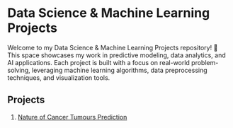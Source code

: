 # Data Science & Machine Learning Projects
Welcome to my Data Science & Machine Learning Projects repository! 🚀 This space showcases my work in predictive modeling, data analytics, and AI applications. Each project is built with a focus on real-world problem-solving, leveraging machine learning algorithms, data preprocessing techniques, and visualization tools.

## Projects
1. [Nature of Cancer Tumours Prediction](https://github.com/MaySorawee/Data-Science-and-Machine-Learning-Projects/tree/bb97a251c3bd99931b765e7dcd66355d898b9b95/Nature%20of%20Cancer%20Tumours%20Prediction)
